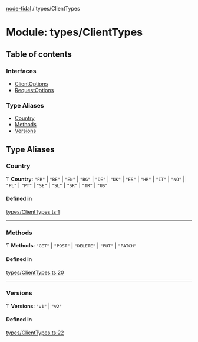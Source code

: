 [node-tidal](../README.md) / types/ClientTypes

# Module: types/ClientTypes

## Table of contents

### Interfaces

- [ClientOptions](../interfaces/types_ClientTypes.ClientOptions.md)
- [RequestOptions](../interfaces/types_ClientTypes.RequestOptions.md)

### Type Aliases

- [Country](types_ClientTypes.md#country)
- [Methods](types_ClientTypes.md#methods)
- [Versions](types_ClientTypes.md#versions)

## Type Aliases

### Country

Ƭ **Country**: ``"FR"`` \| ``"BE"`` \| ``"EN"`` \| ``"BG"`` \| ``"DE"`` \| ``"DK"`` \| ``"ES"`` \| ``"HR"`` \| ``"IT"`` \| ``"NO"`` \| ``"PL"`` \| ``"PT"`` \| ``"SE"`` \| ``"SL"`` \| ``"SR"`` \| ``"TR"`` \| ``"US"``

#### Defined in

[types/ClientTypes.ts:1](https://github.com/Mawco/node-tidal/blob/7ca31f3/src/types/ClientTypes.ts#L1)

___

### Methods

Ƭ **Methods**: ``"GET"`` \| ``"POST"`` \| ``"DELETE"`` \| ``"PUT"`` \| ``"PATCH"``

#### Defined in

[types/ClientTypes.ts:20](https://github.com/Mawco/node-tidal/blob/7ca31f3/src/types/ClientTypes.ts#L20)

___

### Versions

Ƭ **Versions**: ``"v1"`` \| ``"v2"``

#### Defined in

[types/ClientTypes.ts:22](https://github.com/Mawco/node-tidal/blob/7ca31f3/src/types/ClientTypes.ts#L22)
